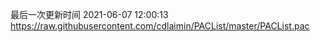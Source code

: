 最后一次更新时间 2021-06-07 12:00:13
https://raw.githubusercontent.com/cdlaimin/PACList/master/PACList.pac

